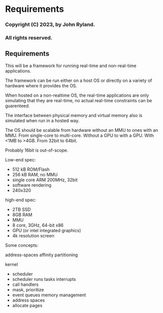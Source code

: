 
# Requirements
### Copyright (C) 2023, by John Ryland.
### All rights reserved.


## Requirements

This will be a framework for running real-time and non-real-time applications.

The framework can be run either on a host OS or directly on a variety of hardware where it provides the OS.

When hosted on a non-realtime OS, the real-time applications are only simulating that they are real-time, no actual real-time constraints can be guarenteed.

The interface between physical memory and virtual memory also is simulated when run in a hosted way.

The OS should be scalable from hardware without an MMU to ones with an MMU. From single-core to multi-core. Without a GPU to with a GPU. With <1MB to >4GB.
From 32bit to 64bit.

Probably 16bit is out-of-scope.

Low-end spec:

  - 512 kB ROM/Flash
  - 256 kB RAM, no MMU
  - single core ARM 200MHz, 32bit
  - software rendering
  - 240x320

high-end spec:

  - 2TB SSD
  - 8GB RAM
  - MMU
  - 8 core, 3GHz, 64-bit x86
  - GPU (or intel integrated graphics)
  - 4k resolution screen


Some concepts:

 address-spaces
 affinity
 partitioning

kernel
  - scheduler
  - scheduler runs tasks
interrupts
  - call handlers
  - mask, prioritize
  - event queues
memory management
  - address spaces
  - allocate pages

